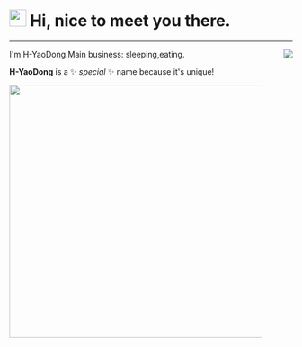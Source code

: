 <h1><img src="https://cdn.jsdelivr.net/gh/H-YaoDong/ImgHosting/h3xz-pic/47.gif" width="30"/>  Hi, nice to meet you there.</h1>

---
<img align="right"  src="https://github-readme-stats-eight-bice-55.vercel.app/api/top-langs/?username=H-YaoDong&layout=compact">
I'm H-YaoDong.Main business: sleeping,eating.

**H-YaoDong** is a ✨ _special_ ✨ name because it's unique!

<a>
<img width="450px" src="https://github-readme-stats-eight-bice-55.vercel.app/api?username=H-YaoDong&show_icons=true&bg_color=30,e96443,904e95&title_color=fff&text_color=fff">
</a>
